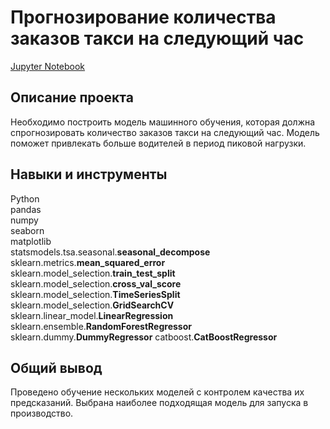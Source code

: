 # Прогнозирование количества заказов такси на следующий час
[Jupyter Notebook]()

## Описание проекта
Необходимо построить модель машинного обучения, которая должна спрогнозировать количество заказов такси на следующий час. Модель поможет привлекать больше водителей в период пиковой нагрузки.

## Навыки и инструменты
Python  
pandas  
numpy  
seaborn  
matplotlib  
statsmodels.tsa.seasonal.**seasonal_decompose**
sklearn.metrics.**mean_squared_error**
sklearn.model_selection.**train_test_split**
sklearn.model_selection.**cross_val_score**
sklearn.model_selection.**TimeSeriesSplit**
sklearn.model_selection.**GridSearchCV**
sklearn.linear_model.**LinearRegression**
sklearn.ensemble.**RandomForestRegressor**
sklearn.dummy.**DummyRegressor**
catboost.**CatBoostRegressor**

## Общий вывод
Проведено обучение нескольких моделей с контролем качества их предсказаний. Выбрана наиболее подходящая модель для запуска в производство.
